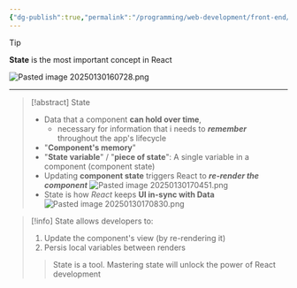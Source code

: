 ```yaml
---
{"dg-publish":true,"permalink":"/programming/web-development/front-end/react-js/001-react-fundamentals/005-state/001-what-is-state-in-react/","tags":["programming","ReactJS","javascript","state"],"created":"2025-01-30T16:05:13.432+08:00"}
---
```



> [!tip] 
> __State__ is the most important concept in React

![Pasted image 20250130160728.png](/img/user/Pasted%20image%2020250130160728.png)

---
> [!abstract] State
> - Data that a component __can hold over time__,
> 	- necessary for information that i needs to  ___remember___ throughout the app's lifecycle
> - "__Component's memory__"
> - "__State variable__" / "__piece of state__": A single variable in a component (component state)
> - Updating __component state__ triggers React to ___re-render the component___
> ![Pasted image 20250130170451.png](/img/user/Pasted%20image%2020250130170451.png)
> - State is how _React_ keeps __UI in-sync with Data__
> ![Pasted image 20250130170830.png](/img/user/Pasted%20image%2020250130170830.png)

> [!info] State allows developers to:
> 1. Update the component's view (by re-rendering it)
> 2. Persis local variables between renders
> 
> > State is a tool. Mastering state will unlock the power of React  development

